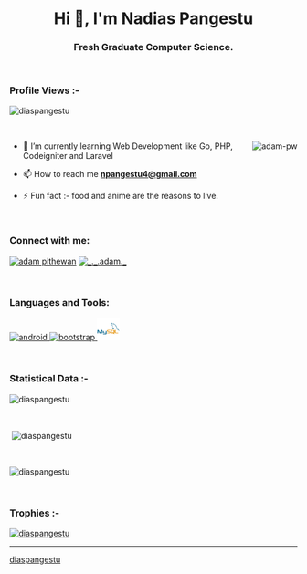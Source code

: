 <h1 align="center">Hi 👋, I'm Nadias Pangestu</h1>
<h3 align="center">Fresh Graduate Computer Science.</h3>

<br>

<p align="right"> <h3>Profile Views :-</h3> <img src="https://komarev.com/ghpvc/?username=diaspangestu&label=Profile%20views&color=0e75b6&style=flat"
    alt="diaspangestu" /> 
  </p>

<br>

<p><img align="right" src="https://github.com/Adam-pw/Adam-pw/blob/main/animation_500_kxa883sd.gif" alt="adam-pw" /></p>


- 🌱 I’m currently learning Web Development like Go, PHP, Codeigniter and Laravel

- 📫 How to reach me **npangestu4@gmail.com**

- ⚡ Fun fact :- food and anime are the reasons to live.

<br>

<h3 align="left">Connect with me:</h3>
<p align="left">
  <a href="https://www.linkedin.com/in/npangestu/" target="blank"><img align="center"
      src="https://raw.githubusercontent.com/rahuldkjain/github-profile-readme-generator/master/src/images/icons/Social/linked-in-alt.svg"
      alt="adam pithewan" height="30" width="40" /></a>
  <a href="https://www.instagram.com/diaspngstu/" target="blank"><img align="center"
      src="https://raw.githubusercontent.com/rahuldkjain/github-profile-readme-generator/master/src/images/icons/Social/instagram.svg"
      alt="_._.adam._" height="30" width="40" /></a>
<!--   <a href="https://www.hackerrank.com/adampithewan" target="blank"><img align="center"
      src="https://raw.githubusercontent.com/rahuldkjain/github-profile-readme-generator/master/src/images/icons/Social/hackerrank.svg"
      alt="adampithewan" height="30" width="40" /></a> -->
</p>

<br>

<h3 align="left">Languages and Tools:</h3>
<p align="left"> <a href="https://go.dev" target="_blank" rel="noreferrer"> <img
      src="https://go.dev/blog/go-brand/Go-Logo/SVG/Go-Logo_LightBlue.svg"
      alt="android" width="40" height="40" /> </a> <a href="https://www.php.net" target="_blank" rel="noreferrer">
    <img src="https://www.php.net/images/logos/new-php-logo.svg"
      alt="bootstrap" width="40" height="40" /> </a> <a href="hhttps://www.mysql.com/" target="_blank"
    rel="noreferrer"> <img src="https://raw.githubusercontent.com/devicons/devicon/master/icons/mysql/mysql-original-wordmark.svg"
      alt="c" width="40" height="40" /> </a> </p>

<br>

<h3>Statistical Data :-</h3>
<p><img align="center"
    src="https://github-readme-stats.vercel.app/api/top-langs?username=diaspangestu&show_icons=true&locale=en&layout=compact"
    alt="diaspangestu" /></p>

<br>

<p>&nbsp;<img align="center" src="https://github-readme-stats.vercel.app/api?username=diaspangestu&show_icons=true&locale=en"
    alt="diaspangestu" /></p>

<br>

<p><img align="center" src="https://github-readme-streak-stats.herokuapp.com/?user=diaspangestu&" alt="diaspangestu" /></p>

<br>
<h3>Trophies :-</h3>
<p align="left"> <a href="https://github.com/ryo-ma/github-profile-trophy"><img
      src="https://github-profile-trophy.vercel.app/?username=diaspangestu" alt="diaspangestu" /></a> </p>

------------------------------------------------------------------------------------------------------------------------------------------
[diaspangestu](https://github.com/diaspangestu)

